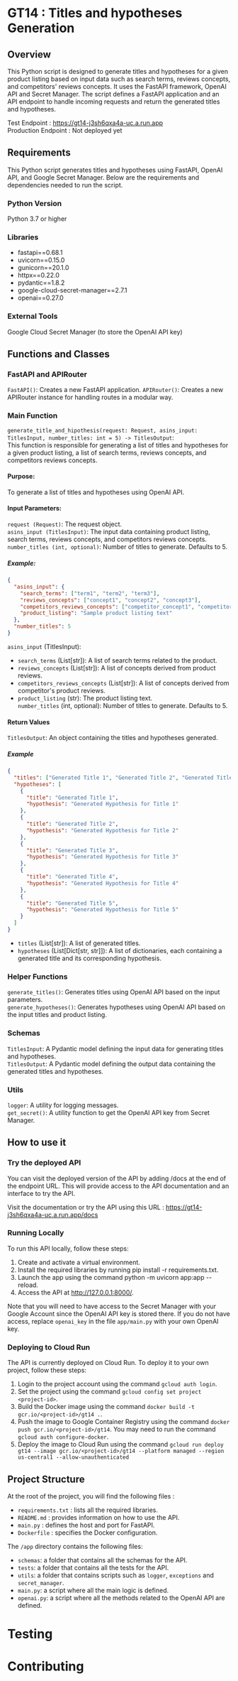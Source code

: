 # GT14 : Titles and hypotheses Generation

## Overview

This Python script is designed to generate titles and hypotheses for a given product listing based on input data such as search terms, reviews concepts, and competitors' reviews concepts. It uses the FastAPI framework, OpenAI API and Secret Manager. The script defines a FastAPI application and an API endpoint to handle incoming requests and return the generated titles and hypotheses.  

Test Endpoint : https://gt14-j3sh6qxa4a-uc.a.run.app  
Production Endpoint : Not deployed yet

## Requirements

This Python script generates titles and hypotheses using FastAPI, OpenAI API, and Google Secret Manager. Below are the requirements and dependencies needed to run the script.

### Python Version

Python 3.7 or higher

### Libraries
- fastapi==0.68.1
- uvicorn==0.15.0
- gunicorn==20.1.0
- httpx==0.22.0
- pydantic==1.8.2
- google-cloud-secret-manager==2.7.1
- openai==0.27.0

### External Tools

Google Cloud Secret Manager (to store the OpenAI API key)

## Functions and Classes

### FastAPI and APIRouter

`FastAPI()`: Creates a new FastAPI application.
`APIRouter()`: Creates a new APIRouter instance for handling routes in a modular way.

### Main Function

`generate_title_and_hipothesis(request: Request, asins_input: TitlesInput, number_titles: int = 5) -> TitlesOutput`:  
This function is responsible for generating a list of titles and hypotheses for a given product listing, a list of search terms, reviews concepts, and competitors reviews concepts.

#### Purpose:  

To generate a list of titles and hypotheses using OpenAI API.

#### Input Parameters:

`request (Request)`: The request object.  
`asins_input (TitlesInput)`: The input data containing product listing, search terms, reviews concepts, and competitors reviews concepts.  
`number_titles (int, optional)`: Number of titles to generate. Defaults to 5.

##### Example:
```json
{
  "asins_input": {
    "search_terms": ["term1", "term2", "term3"],
    "reviews_concepts": ["concept1", "concept2", "concept3"],
    "competitors_reviews_concepts": ["competitor_concept1", "competitor_concept2", "competitor_concept3"],
    "product_listing": "Sample product listing text"
  },
  "number_titles": 5
}
```

`asins_input` (TitlesInput):  
- `search_terms` (List[str]): A list of search terms related to the product.  
- `reviews_concepts` (List[str]): A list of concepts derived from product reviews.  
- `competitors_reviews_concepts` (List[str]): A list of concepts derived from competitor's product reviews.  
- `product_listing` (str): The product listing text.  
`number_titles` (int, optional): Number of titles to generate. Defaults to 5.  

#### Return Values

`TitlesOutput`: An object containing the titles and hypotheses generated.

##### Example

```json
{
  "titles": ["Generated Title 1", "Generated Title 2", "Generated Title 3", "Generated Title 4", "Generated Title 5"],
  "hypotheses": [
    {
      "title": "Generated Title 1",
      "hypothesis": "Generated Hypothesis for Title 1"
    },
    {
      "title": "Generated Title 2",
      "hypothesis": "Generated Hypothesis for Title 2"
    },
    {
      "title": "Generated Title 3",
      "hypothesis": "Generated Hypothesis for Title 3"
    },
    {
      "title": "Generated Title 4",
      "hypothesis": "Generated Hypothesis for Title 4"
    },
    {
      "title": "Generated Title 5",
      "hypothesis": "Generated Hypothesis for Title 5"
    }
  ]
}
```

- `titles` (List[str]): A list of generated titles.
- `hypotheses` (List[Dict[str, str]]): A list of dictionaries, each containing a generated title and its corresponding hypothesis.

### Helper Functions

`generate_titles()`: Generates titles using OpenAI API based on the input parameters.  
`generate_hypotheses()`: Generates hypotheses using OpenAI API based on the input titles and product listing.

### Schemas

`TitlesInput`: A Pydantic model defining the input data for generating titles and hypotheses.  
`TitlesOutput`: A Pydantic model defining the output data containing the generated titles and hypotheses.

### Utils

`logger`: A utility for logging messages.  
`get_secret()`: A utility function to get the OpenAI API key from Secret Manager.

## How to use it

### Try the deployed API

You can visit the deployed version of the API by adding /docs at the end of the endpoint URL. This will provide access to the API documentation and an interface to try the API.

Visit the documentation or try the API using this URL : https://gt14-j3sh6qxa4a-uc.a.run.app/docs

### Running Locally
To run this API locally, follow these steps:

1. Create and activate a virtual environment.
2. Install the required libraries by running pip install -r requirements.txt.
3. Launch the app using the command python -m uvicorn app:app --reload.
4. Access the API at http://127.0.0.1:8000/.  

Note that you will need to have access to the Secret Manager with your Google Account since the OpenAI API key is stored there. If you do not have access, replace `openai_key` in the file `app/main.py` with your own OpenAI key.

### Deploying to Cloud Run

The API is currently deployed on Cloud Run. To deploy it to your own project, follow these steps:  

1. Login to the project account using the command `gcloud auth login`.
2. Set the project using the command `gcloud config set project <project-id>`.
3. Build the Docker image using the command `docker build -t gcr.io/<project-id>/gt14 .`.
4. Push the image to Google Container Registry using the command `docker push gcr.io/<project-id>/gt14`. You may need to run the command `gcloud auth configure-docker`.
5. Deploy the image to Cloud Run using the command `gcloud run deploy gt14 --image gcr.io/<project-id>/gt14 --platform managed --region us-central1 --allow-unauthenticated`

## Project Structure 

At the root of the project, you will find the following files :
* `requirements.txt` : lists all the required libraries.
* `README.md` : provides information on how to use the API.
* `main.py` : defines the host and port for FastAPI.
* `Dockerfile` : specifies the Docker configuration.

The `/app` directory contains the following files:
* `schemas`: a folder that contains all the schemas for the API.
* `tests`: a folder that contains all the tests for the API.
* `utils`: a folder that contains scripts such as `logger`, `exceptions` and `secret_manager`.
* `main.py`: a script where all the main logic is defined.
* `openai.py`: a script where all the methods related to the OpenAI API are defined.

# Testing

# Contributing
